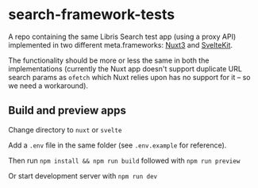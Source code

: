 # search-framework-tests

A repo containing the same Libris Search test app (using a proxy API) implemented in two different meta.frameworks: [Nuxt3](https://nuxt.com/) and [SvelteKit](https://kit.svelte.dev/).

The functionality should be more or less the same in both the implementations (currently the Nuxt app doesn't support duplicate URL search params as `ofetch` which Nuxt relies upon has no support for it – so we need a workaround).


## Build and preview apps
Change directory to `nuxt` or `svelte`

Add a `.env` file in the same folder (see `.env.example` for reference).

Then run `npm install && npm run build`
followed with `npm run preview`

Or start development server with `npm run dev`
